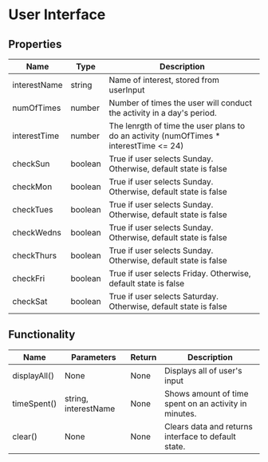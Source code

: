 # User Interface

## Properties

| Name  | Type | Description
| ------------- | ------------- | ------------- 
| interestName  | string  | Name of interest, stored from userInput  
| numOfTimes  | number  | Number of times the user will conduct the activity in a day's period.
| interestTime  | number  | The lenrgth of time the user plans to do an activity (numOfTimes * interestTime <= 24)
| checkSun | boolean  | True if user selects Sunday. Otherwise, default state is false
| checkMon | boolean  | True if user selects Sunday. Otherwise, default state is false
| checkTues | boolean  | True if user selects Sunday. Otherwise, default state is false
| checkWedns | boolean  | True if user selects Sunday. Otherwise, default state is false
| checkThurs | boolean  | True if user selects Sunday. Otherwise, default state is false
| checkFri | boolean  | True if user selects Friday. Otherwise, default state is false
| checkSat | boolean  | True if user selects Saturday. Otherwise, default state is false

## Functionality

| Name  | Parameters | Return | Description
| ----------  | ---------- | --------- | -----------
| displayAll()  | None  | None  | Displays all of user's input
| timeSpent()  | string, interestName  | None  | Shows amount of time spent on an activity in minutes.
| clear()  | None  | None  | Clears data and returns interface to default state.


